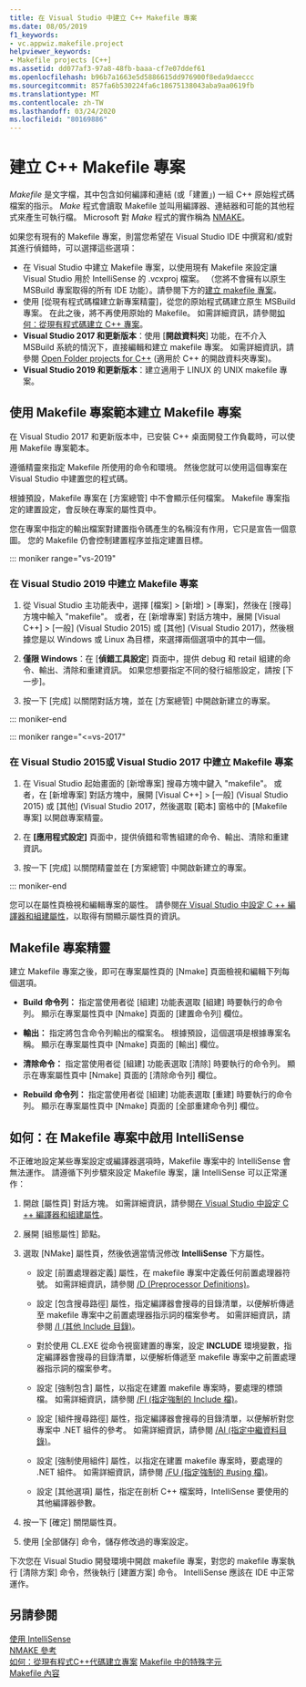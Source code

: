 ```yaml
---
title: 在 Visual Studio 中建立 C++ Makefile 專案
ms.date: 08/05/2019
f1_keywords:
- vc.appwiz.makefile.project
helpviewer_keywords:
- Makefile projects [C++]
ms.assetid: dd077af3-97a8-48fb-baaa-cf7e07ddef61
ms.openlocfilehash: b96b7a1663e5d5886615dd976900f8eda9daeccc
ms.sourcegitcommit: 857fa6b530224fa6c18675138043aba9aa0619fb
ms.translationtype: MT
ms.contentlocale: zh-TW
ms.lasthandoff: 03/24/2020
ms.locfileid: "80169886"
---
```

# <a name="create-a-c-makefile-project"></a>建立 C++ Makefile 專案

*Makefile* 是文字檔，其中包含如何編譯和連結 (或「建置」) 一組 C++ 原始程式碼檔案的指示。 *Make* 程式會讀取 Makefile 並叫用編譯器、連結器和可能的其他程式來產生可執行檔。 Microsoft 對 *Make* 程式的實作稱為 [NMAKE](nmake-reference.md)。

如果您有現有的 Makefile 專案，則當您希望在 Visual Studio IDE 中撰寫和/或對其進行偵錯時，可以選擇這些選項：

- 在 Visual Studio 中建立 Makefile 專案，以使用現有 Makefile 來設定讓 Visual Studio 用於 IntelliSense 的 .vcxproj 檔案。 （您將不會擁有以原生 MSBuild 專案取得的所有 IDE 功能）。請參閱下方的[建立 makefile 專案](#create_a_makefile_project)。
- 使用 [從現有程式碼檔建立新專案精靈]，從您的原始程式碼建立原生 MSBuild 專案。 在此之後，將不再使用原始的 Makefile。 如需詳細資訊，請參閱[如何：從現有程式碼建立 C++ 專案](../how-to-create-a-cpp-project-from-existing-code.md)。
- **Visual Studio 2017 和更新版本**：使用 [**開啟資料夾**] 功能，在不介入 MSBuild 系統的情況下，直接編輯和建立 makefile 專案。 如需詳細資訊，請參閱 [Open Folder projects for C++](../open-folder-projects-cpp.md) (適用於 C++ 的開啟資料夾專案)。
- **Visual Studio 2019 和更新版本**：建立適用于 LINUX 的 UNIX makefile 專案。

## <a name="a-namecreate_a_makefile_project-to-create-a-makefile-project-with-the-makefile-project-template"></a><a name="create_a_makefile_project"> 使用 Makefile 專案範本建立 Makefile 專案

在 Visual Studio 2017 和更新版本中，已安裝 C++ 桌面開發工作負載時，可以使用 Makefile 專案範本。

遵循精靈來指定 Makefile 所使用的命令和環境。 然後您就可以使用這個專案在 Visual Studio 中建置您的程式碼。

根據預設，Makefile 專案在 [方案總管] 中不會顯示任何檔案。 Makefile 專案指定的建置設定，會反映在專案的屬性頁中。

您在專案中指定的輸出檔案對建置指令碼產生的名稱沒有作用，它只是宣告一個意圖。 您的 Makefile 仍會控制建置程序並指定建置目標。

::: moniker range="vs-2019"

### <a name="to-create-a-makefile-project-in-visual-studio-2019"></a>在 Visual Studio 2019 中建立 Makefile 專案

1. 從 Visual Studio 主功能表中，選擇 [檔案] > [新增] > [專案]，然後在 [搜尋] 方塊中輸入 "makefile"。 或者，在 [新增專案] 對話方塊中，展開 [Visual C++] > [一般] (Visual Studio 2015) 或 [其他] (Visual Studio 2017)，然後根據您是以 Windows 或 Linux 為目標，來選擇兩個選項中的其中一個。

1. **僅限 Windows**：在 [**偵錯工具設定**] 頁面中，提供 debug 和 retail 組建的命令、輸出、清除和重建資訊。 如果您想要指定不同的發行組態設定，請按 [下一步]。

1. 按一下 [完成] 以關閉對話方塊，並在 [方案總管] 中開啟新建立的專案。

::: moniker-end

::: moniker range="<=vs-2017"

### <a name="to-create-a-makefile-project-in-visual-studio-2015-or-visual-studio-2017"></a>在 Visual Studio 2015或 Visual Studio 2017 中建立 Makefile 專案

1. 在 Visual Studio 起始畫面的 [新增專案] 搜尋方塊中鍵入 "makefile"。 或者，在 [新增專案] 對話方塊中，展開 [Visual C++] > [一般] (Visual Studio 2015) 或 [其他] (Visual Studio 2017，然後選取 [範本] 窗格中的 [Makefile 專案] 以開啟專案精靈。

1. 在 **[應用程式設定]** 頁面中，提供偵錯和零售組建的命令、輸出、清除和重建資訊。

1. 按一下 [完成] 以關閉精靈並在 [方案總管] 中開啟新建立的專案。

::: moniker-end

您可以在屬性頁檢視和編輯專案的屬性。 請參閱[在 Visual Studio 中設定 C ++ 編譯器和組建屬性](../working-with-project-properties.md)，以取得有關顯示屬性頁的資訊。

## <a name="makefile-project-wizard"></a>Makefile 專案精靈

建立 Makefile 專案之後，即可在專案屬性頁的 [Nmake] 頁面檢視和編輯下列每個選項。

- **Build 命令列：** 指定當使用者從 [組建] 功能表選取 [組建] 時要執行的命令列。 顯示在專案屬性頁中 [Nmake] 頁面的 [建置命令列] 欄位。

- **輸出：** 指定將包含命令列輸出的檔案名。 根據預設，這個選項是根據專案名稱。 顯示在專案屬性頁中 [Nmake] 頁面的 [輸出] 欄位。

- **清除命令：** 指定當使用者從 [組建] 功能表選取 [清除] 時要執行的命令列。 顯示在專案屬性頁中 [Nmake] 頁面的 [清除命令列] 欄位。

- **Rebuild 命令列：** 指定當使用者從 [組建] 功能表選取 [重建] 時要執行的命令列。 顯示在專案屬性頁中 [Nmake] 頁面的 [全部重建命令列] 欄位。

## <a name="how-to-enable-intellisense-for-makefile-projects"></a>如何：在 Makefile 專案中啟用 IntelliSense

不正確地設定某些專案設定或編譯器選項時，Makefile 專案中的 IntelliSense 會無法運作。 請遵循下列步驟來設定 Makefile 專案，讓 IntelliSense 可以正常運作：

1. 開啟 [屬性頁] 對話方塊。 如需詳細資訊，請參閱[在 Visual Studio 中設定 C ++ 編譯器和組建屬性](../working-with-project-properties.md)。

1. 展開 [組態屬性] 節點。

1. 選取 [NMake] 屬性頁，然後依適當情況修改 **IntelliSense** 下方屬性。

   - 設定 [前置處理器定義] 屬性，在 makefile 專案中定義任何前置處理器符號。 如需詳細資訊，請參閱 [/D (Preprocessor Definitions)](d-preprocessor-definitions.md)。

   - 設定 [包含搜尋路徑] 屬性，指定編譯器會搜尋的目錄清單，以便解析傳遞至 makefile 專案中之前置處理器指示詞的檔案參考。 如需詳細資訊，請參閱 [/I (其他 Include 目錄)](i-additional-include-directories.md)。

   - 對於使用 CL.EXE 從命令視窗建置的專案，設定 **INCLUDE** 環境變數，指定編譯器會搜尋的目錄清單，以便解析傳遞至 makefile 專案中之前置處理器指示詞的檔案參考。

   - 設定 [強制包含] 屬性，以指定在建置 makefile 專案時，要處理的標頭檔。 如需詳細資訊，請參閱 [/FI (指定強制的 Include 檔)](fi-name-forced-include-file.md)。

   - 設定 [組件搜尋路徑] 屬性，指定編譯器會搜尋的目錄清單，以便解析對您專案中 .NET 組件的參考。 如需詳細資訊，請參閱 [/AI (指定中繼資料目錄)](ai-specify-metadata-directories.md)。

   - 設定 [強制使用組件] 屬性，以指定在建置 makefile 專案時，要處理的 .NET 組件。 如需詳細資訊，請參閱 [/FU (指定強制的 #using 檔)](fu-name-forced-hash-using-file.md)。

   - 設定 [其他選項] 屬性，指定在剖析 C++ 檔案時，IntelliSense 要使用的其他編譯器參數。

1. 按一下 [確定] 關閉屬性頁。

1. 使用 [全部儲存] 命令，儲存修改過的專案設定。

下次您在 Visual Studio 開發環境中開啟 makefile 專案，對您的 makefile 專案執行 [清除方案] 命令，然後執行 [建置方案] 命令。 IntelliSense 應該在 IDE 中正常運作。

## <a name="see-also"></a>另請參閱

[使用 IntelliSense](/visualstudio/ide/using-intellisense)<br>
[NMAKE 參考](nmake-reference.md)<br>
[如何：從現有程式C++代碼建立專案](../how-to-create-a-cpp-project-from-existing-code.md)
[Makefile 中的特殊字元](special-characters-in-a-makefile.md)<br/>
[Makefile 內容](contents-of-a-makefile.md)<br/>
